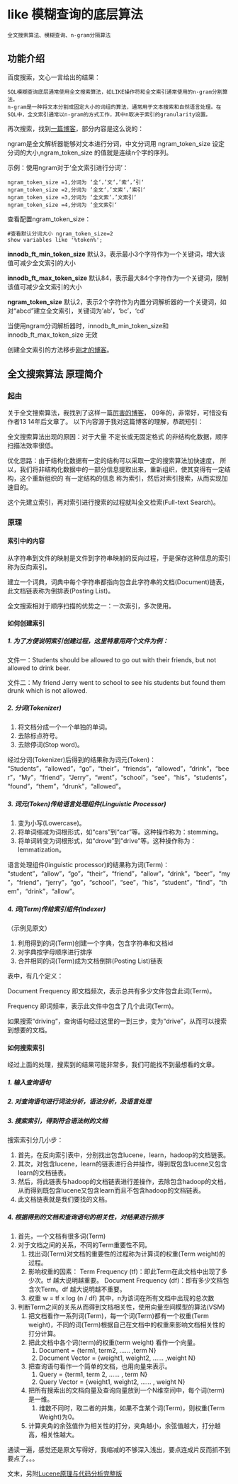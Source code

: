 # like 模糊查询的底层算法

    全文搜索算法、模糊查询、n-gram分隔算法

## 功能介绍

百度搜索，文心一言给出的结果：

    SQL模糊查询底层通常使用全文搜索算法，如LIKE操作符和全文索引通常使用的n-gram分割算法。
    n-gram是一种将文本分割成固定大小的词组的算法，通常用于文本搜索和自然语言处理。在SQL中，全文索引通常以n-gram的方式工作，其中n取决于索引的granularity设置。

再次搜索，找到[一篇博客](https://blog.csdn.net/qq_29864051/article/details/125987138)，部分内容是这么说的：

ngram是全文解析器能够对文本进行分词，中文分词用 ngram_token_size 设定分词的大小,ngram_token_size 的值就是连续n个字的序列。

示例：使用ngram对于‘全文索引进行分词’：

```
ngram_token_size =1,分词为 ‘全‘，’文‘，’索‘，’引‘
ngram_token_size =2,分词为 ‘全文‘，’文索‘，’索引‘
ngram_token_size =3,分词为 ‘全文索‘，’文索引‘
ngram_token_size =4,分词为 ‘全文索引‘
```

查看配置ngram_token_size：

```
#查看默认分词大小 ngram_token_size=2
show variables like '%token%';
```

**innodb_ft_min_token_size**
默认3，表示最小3个字符作为一个关键词，增大该值可减少全文索引的大小

**innodb_ft_max_token_size**
默认84，表示最大84个字符作为一个关键词，限制该值可减少全文索引的大小

**ngram_token_size**
默认2，表示2个字符作为内置分词解析器的一个关键词，如对“abcd”建立全文索引，关键词为’ab’，‘bc’，‘cd’

当使用ngram分词解析器时，innodb_ft_min_token_size和innodb_ft_max_token_size 无效

创建全文索引的方法移步[刚才的博客](https://blog.csdn.net/qq_29864051/article/details/125987138)。

## 全文搜索算法 原理简介

### 起由

关于全文搜索算法，我找到了这样一篇[厉害的博客](https://www.cnblogs.com/forfuture1978/archive/2009/12/14/1623594.html)，
09年的，非常好，可惜没有作者13 14年后文章了。
以下内容源于我对这篇博客的理解，恭疏短引：

全文搜索算法出现的原因：对于大量 不定长或无固定格式 的非结构化数据，顺序扫描法效率很低。

优化思路：由于结构化数据有一定的结构可以采取一定的搜索算法加快速度，
所以，我们将非结构化数据中的一部分信息提取出来，重新组织，使其变得有一定结构，这个重新组织的 有一定结构的信息
称为索引，然后对索引搜索，从而实现加速目的。

这个先建立索引，再对索引进行搜索的过程就叫全文检索(Full-text Search)。

### 原理

#### 索引中的内容

从字符串到文件的映射是文件到字符串映射的反向过程，于是保存这种信息的索引称为反向索引。

建立一个词典，词典中每个字符串都指向包含此字符串的文档(Document)链表，此文档链表称为倒排表(Posting List)。

全文搜索相对于顺序扫描的优势之一：一次索引，多次使用。

#### 如何创建索引

##### 1. 为了方便说明索引创建过程，这里特意用两个文件为例：

文件一：Students should be allowed to go out with their friends, but not allowed to drink beer.

文件二：My friend Jerry went to school to see his students but found them drunk which is not allowed.

##### 2. 分词(Tokenizer)

1. 将文档分成一个一个单独的单词。
2. 去除标点符号。
3. 去除停词(Stop word)。

经过分词(Tokenizer)后得到的结果称为词元(Token)：
“Students”，“allowed”，“go”，“their”，“friends”，“allowed”，“drink”，“beer”，“My”，“friend”，“Jerry”，“went”，“school”，“see”，“his”，“students”，“found”，“them”，“drunk”，“allowed”。

##### 3. 词元(Token)传给语言处理组件(Linguistic Processor)

1. 变为小写(Lowercase)。
2. 将单词缩减为词根形式，如“cars”到“car”等。这种操作称为：stemming。
3. 将单词转变为词根形式，如“drove”到“drive”等。这种操作称为：lemmatization。

语言处理组件(linguistic processor)的结果称为词(Term)：
“student”，“allow”，“go”，“their”，“friend”，“allow”，“drink”，“beer”，“my”，“friend”，“jerry”，“go”，“school”，“see”，“his”，“student”，“find”，“them”，“drink”，“allow”。

##### 4. 词(Term)传给索引组件(Indexer)

（示例见原文）

1. 利用得到的词(Term)创建一个字典，包含字符串和文档id
2. 对字典按字母顺序进行排序
3. 合并相同的词(Term)成为文档倒排(Posting List)链表

表中，有几个定义：

Document Frequency 即文档频次，表示总共有多少文件包含此词(Term)。

Frequency 即词频率，表示此文件中包含了几个此词(Term)。

如果搜索“driving”，查询语句经过这里的一到三步，变为“drive”，从而可以搜索到想要的文档。

#### 如何搜索索引

经过上面的处理，搜索到的结果可能非常多，我们可能找不到最想看的文章。

##### 1. 输入查询语句

##### 2. 对查询语句进行词法分析，语法分析，及语言处理

##### 3. 搜索索引，得到符合语法树的文档

搜索索引分几小步：

1. 首先，在反向索引表中，分别找出包含lucene，learn，hadoop的文档链表。
2. 其次，对包含lucene，learn的链表进行合并操作，得到既包含lucene又包含learn的文档链表。
3. 然后，将此链表与hadoop的文档链表进行差操作，去除包含hadoop的文档，从而得到既包含lucene又包含learn而且不包含hadoop的文档链表。
4. 此文档链表就是我们要找的文档。

##### 4. 根据得到的文档和查询语句的相关性，对结果进行排序

1. 首先，一个文档有很多词(Term)
2. 对于文档之间的关系，不同的Term重要性不同。
    1. 找出词(Term)对文档的重要性的过程称为计算词的权重(Term weight)的过程。
    2. 影响权重的因素：
       Term Frequency (tf)：即此Term在此文档中出现了多少次。tf 越大说明越重要。
       Document Frequency (df)：即有多少文档包含次Term。df 越大说明越不重要。
    3. 权重 w = tf x log (n / df) 其中，n为该词在所有文档中出现的总次数
3. 判断Term之间的关系从而得到文档相关性，使用向量空间模型的算法(VSM)
    1. 把文档看作一系列词(Term)，每一个词(Term)都有一个权重(Term weight)，不同的词(Term)根据自己在文档中的权重来影响文档相关性的打分计算。
    2. 把此文档中各个词(term)的权重(term weight) 看作一个向量。
        1. Document = {term1, term2, …… ,term N}
        2. Document Vector = {weight1, weight2, …… ,weight N}
    3. 把查询语句看作一个简单的文档，也用向量来表示。
        1. Query = {term1, term 2, …… , term N}
        2. Query Vector = {weight1, weight2, …… , weight N}
    4. 把所有搜索出的文档向量及查询向量放到一个N维空间中，每个词(term)是一维。
        1. 维数不同时，取二者的并集，如果不含某个词(Term)，则权重(Term Weight)为0。
    5. 计算夹角的余弦值作为相关性的打分，夹角越小，余弦值越大，打分越高，相关性越大。

通读一遍，感觉还是原文写得好，我缩减的不够深入浅出，要点连成片反而抓不到要点了。。。

文末，另附[Lucene原理与代码分析完整版](https://www.cnblogs.com/forfuture1978/archive/2010/06/13/1757479.html)
